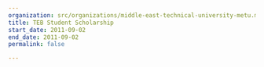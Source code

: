 ```yaml
---
organization: src/organizations/middle-east-technical-university-metu.md
title: TEB Student Scholarship
start_date: 2011-09-02
end_date: 2011-09-02
permalink: false

---
```

